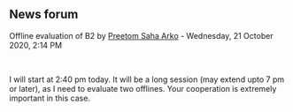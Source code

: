 <h2>News forum</h2><a href="https://moodle.cse.buet.ac.bd/user/view.php?id=1764&course=477"></a>
Offline evaluation of B2
by <a href="https://moodle.cse.buet.ac.bd/user/view.php?id=1764&course=477">Preetom Saha Arko</a> - Wednesday, 21 October 2020, 2:14 PM


 

I will start at 2:40 pm today. It will be a long session (may extend upto 7 pm or later), as I need to evaluate two offlines. Your cooperation is extremely important in this case. 






